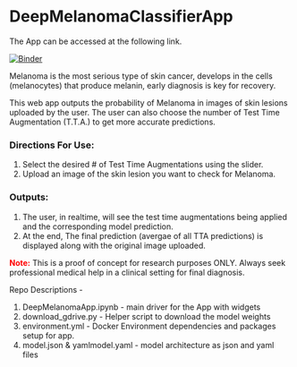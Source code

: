 # DeepMelanomaClassifierApp

The App can be accessed at the following link.

[![Binder](https://mybinder.org/badge_logo.svg)](https://mybinder.org/v2/gh/rooster06/DeepMelanomaClassifierApp/master?urlpath=%2Fvoila%2Frender%2FDeepMelanomaApp.ipynb)

Melanoma is the most serious type of skin cancer, develops in the cells (melanocytes) that produce melanin, early diagnosis is key for recovery.

This web app outputs the probability of Melanoma in images of skin lesions uploaded by the user. The user can also choose the number of Test Time Augmentation (T.T.A.) to get more accurate predictions.

<h3>Directions For Use:</h3>

1. Select the desired # of Test Time Augmentations using the slider.
2. Upload an image of the skin lesion you want to check for Melanoma.

<h3>Outputs:</h3>

1. The user, in realtime, will see the test time augmentations being applied and the corresponding model prediction.
2. At the end, The final prediction (avergae of all TTA predictions) is displayed along with the original image uploaded.

<font color='red'>**Note:**</font> This is a proof of concept for research purposes ONLY. Always seek professional medical help in a clinical setting for final diagnosis.


Repo Descriptions - 
1. DeepMelanomaApp.ipynb - main driver for the App with widgets 
2. download_gdrive.py - Helper script to download the model weights
3. environment.yml - Docker Environment dependencies and packages setup for app.
4. model.json & yamlmodel.yaml - model architecture as json and yaml files
